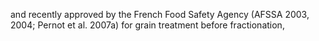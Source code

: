 and
recently approved by the French Food Safety Agency (AFSSA 2003, 2004;
Pernot et al. 2007a) for grain treatment before fractionation,